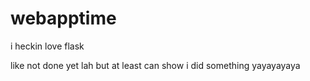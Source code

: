 # webapptime
i heckin love flask

like not done yet lah but at least can show i did something yayayayaya
